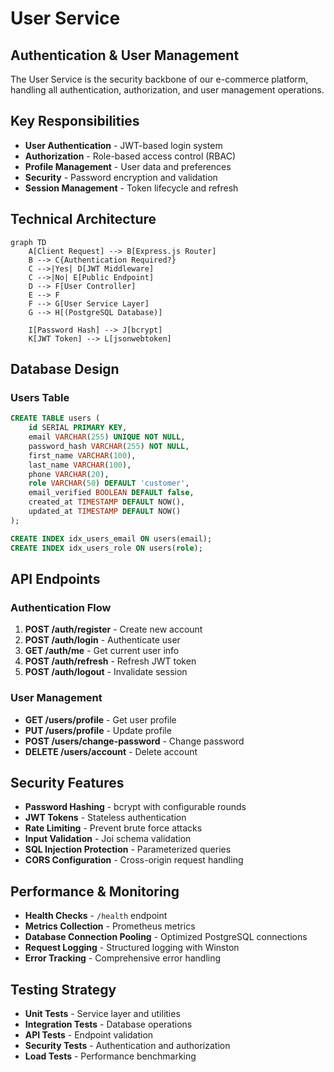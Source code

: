 # User Service

## Authentication & User Management

The User Service is the security backbone of our e-commerce platform, handling all authentication, authorization, and user management operations.

## Key Responsibilities

- **User Authentication** - JWT-based login system
- **Authorization** - Role-based access control (RBAC)
- **Profile Management** - User data and preferences
- **Security** - Password encryption and validation
- **Session Management** - Token lifecycle and refresh

## Technical Architecture

```mermaid
graph TD
    A[Client Request] --> B[Express.js Router]
    B --> C{Authentication Required?}
    C -->|Yes| D[JWT Middleware]
    C -->|No| E[Public Endpoint]
    D --> F[User Controller]
    E --> F
    F --> G[User Service Layer]
    G --> H[(PostgreSQL Database)]
    
    I[Password Hash] --> J[bcrypt]
    K[JWT Token] --> L[jsonwebtoken]
```

## Database Design

### Users Table
```sql
CREATE TABLE users (
    id SERIAL PRIMARY KEY,
    email VARCHAR(255) UNIQUE NOT NULL,
    password_hash VARCHAR(255) NOT NULL,
    first_name VARCHAR(100),
    last_name VARCHAR(100),
    phone VARCHAR(20),
    role VARCHAR(50) DEFAULT 'customer',
    email_verified BOOLEAN DEFAULT false,
    created_at TIMESTAMP DEFAULT NOW(),
    updated_at TIMESTAMP DEFAULT NOW()
);

CREATE INDEX idx_users_email ON users(email);
CREATE INDEX idx_users_role ON users(role);
```

## API Endpoints

### Authentication Flow
1. **POST /auth/register** - Create new account
2. **POST /auth/login** - Authenticate user
3. **GET /auth/me** - Get current user info
4. **POST /auth/refresh** - Refresh JWT token
5. **POST /auth/logout** - Invalidate session

### User Management
- **GET /users/profile** - Get user profile
- **PUT /users/profile** - Update profile
- **POST /users/change-password** - Change password
- **DELETE /users/account** - Delete account

## Security Features

- **Password Hashing** - bcrypt with configurable rounds
- **JWT Tokens** - Stateless authentication
- **Rate Limiting** - Prevent brute force attacks
- **Input Validation** - Joi schema validation
- **SQL Injection Protection** - Parameterized queries
- **CORS Configuration** - Cross-origin request handling

## Performance & Monitoring

- **Health Checks** - `/health` endpoint
- **Metrics Collection** - Prometheus metrics
- **Database Connection Pooling** - Optimized PostgreSQL connections
- **Request Logging** - Structured logging with Winston
- **Error Tracking** - Comprehensive error handling

## Testing Strategy

- **Unit Tests** - Service layer and utilities
- **Integration Tests** - Database operations
- **API Tests** - Endpoint validation
- **Security Tests** - Authentication and authorization
- **Load Tests** - Performance benchmarking